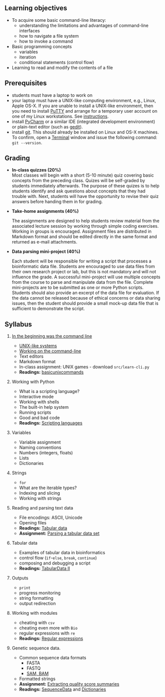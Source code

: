 ## Learning objectives
* To acquire some basic command-line literacy:
  * understanding the limitations and advantages of command-line interfaces
  * how to navigate a file system
  * how to invoke a command
* Basic programming concepts
  * variables
  * iteration
  * conditional statements (control flow)
* Learning to read and modify the contents of a file

## Prerequisites
* students must have a laptop to work on
* your laptop must have a UNIX-like computing environment, e.g., Linux, Apple OS-X.  If you are unable to install a UNIX-like environment, then you need to install [PuTTY](http://www.putty.org/) and arrange for a temporary user account on one of my Linux workstations.  See [instructions](RemoteComputing.md).
* install [PyCharm](https://www.jetbrains.com/pycharm/) or a similar IDE (integrated development environment) or plain-text editor (such as [gedit](https://wiki.gnome.org/Apps/Gedit)).
* install [git](https://git-scm.com/book/en/v2/Getting-Started-Installing-Git).  This should already be installed on Linux and OS-X machines.  To confirm, open a [Terminal](https://en.wikipedia.org/wiki/Terminal_emulator) window and issue the following command: `git --version`.

## Grading

* **In-class quizzes (20%)**  
  Most classes will begin with a short (5-10 minute) quiz covering basic concepts from the preceding class.  Quizes will be self-graded by students immediately afterwards.  The purpose of these quizes is to help students identify and ask questions about concepts that they had trouble with.  Next, students will have the opportunity to revise their quiz answers before handing them in for grading.

* **Take-home assignments (40%)**
  
  The assignments are designed to help students review material from the associated lecture session by working through simple coding exercises.  Working in groups is encouraged.  Assignment files are distributed in Markdown format and should be edited directly in the same format and returned as e-mail attachments.  

* **Data parsing mini-project (40%)**
  
  Each student will be responsible for writing a script that processes a bioinformatic data file.  Students are encouraged to use data files from their own research project or lab, but this is not mandatory and will not influence the grade.  A successful mini-project will use multiple concepts from the course to parse and manipulate data from the file.  Complete mini-projects are to be submitted as one or more Python scripts.  Students should also provide an excerpt of the data file for evaluation.  If the data cannot be released because of ethical concerns or data sharing issues, then the student should provide a small mock-up data file that is sufficient to demonstrate the script.


## Syllabus

1. [In the beginning was the command line](http://cristal.inria.fr/~weis/info/commandline.html)
   * [UNIX-like systems](https://en.wikipedia.org/wiki/Unix-like)
   * [Working on the command-line](basicunixcommands.md)
   * Text editors
   * Markdown format
   * In-class assignment: UNIX games - download `src/learn-cli.py`
   * **Readings:** [basicunixcommands](Readings/basicunixcommands.md)

2. Working with Python
   * What is a scripting language?
   * Interactive mode
   * Working with shells
   * The built-in help system
   * Running scripts
   * Good and bad code
   * **Readings:** [Scripting languages](Readings/ScriptingLanguages.md)
   
3. Variables
   * Variable assignment
   * Naming conventions
   * Numbers (integers, floats)
   * Lists
   * Dictionaries

4. Strings
   * `for`
   * What are the iterable types?
   * Indexing and slicing
   * Working with strings

5. Reading and parsing text data
   * File encodings: ASCII, Unicode
   * Opening files
   * **Readings:** [Tabular data](Readings/TabularData.md)
   * **Assignment:** [Parsing a tabular data set](Assignments/Assignment2.md)

6. Tabular data
   * Examples of tabular data in bioinformatics
   * control flow (`if`-`else`, `break`, `continue`)
   * composing and debugging a script
   * **Readings:** [TabularData II](Readings/TabularData2.md)

7. Outputs
   * `print`
   * progress monitoring
   * string formatting
   * output redirection

8. Working with modules
   * cheating with `csv`
   * cheating even more with `Bio`
   * regular expressions with `re`
   * **Readings:** [Regular expressions](Readings/RegularExpressions.md)

9. Genetic sequence data.
   * Common sequence data formats
     * FASTA
     * FASTQ
     * [SAM, BAM](https://samtools.github.io/hts-specs/)
   * Formatted strings
   * **Assignment:** [Extracting quality score summaries](Assignments/Assignment3.md)
   * **Readings:** [SequenceData](Readings/SequenceData.md) and [Dictionaries](Readings/Dictionaries.md)

